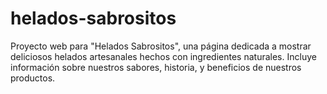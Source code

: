 # helados-sabrositos
Proyecto web para "Helados Sabrositos", una página dedicada a mostrar deliciosos helados artesanales hechos con ingredientes naturales. Incluye información sobre nuestros sabores, historia, y beneficios de nuestros productos.
